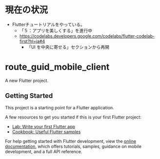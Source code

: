 # 現在の状況
- Flutterチュートリアルをやっている。
    - 「５：アプリを美しくする」を進行中
    - https://codelabs.developers.google.com/codelabs/flutter-codelab-first?hl=ja#4
        - 「UI を中央に寄せる」セクションから再開

# route_guid_mobile_client

A new Flutter project.

## Getting Started

This project is a starting point for a Flutter application.

A few resources to get you started if this is your first Flutter project:

- [Lab: Write your first Flutter app](https://docs.flutter.dev/get-started/codelab)
- [Cookbook: Useful Flutter samples](https://docs.flutter.dev/cookbook)

For help getting started with Flutter development, view the
[online documentation](https://docs.flutter.dev/), which offers tutorials,
samples, guidance on mobile development, and a full API reference.
